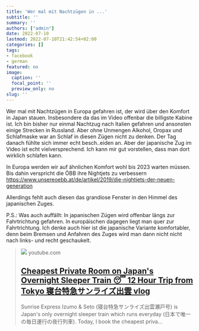 ```yaml
---
title: 'Wer mal mit Nachtzügen in ...'
subtitle: ''
summary: ''
authors: ["admin"]
date: 2022-07-10
lastmod: 2022-07-10T21:42:54+02:00
categories: []
tags:
- facebook
- german
featured: no
image:
  caption: ''
  focal_point: ''
  preview_only: no
slug: ''
---
```

Wer mal mit Nachtzügen in Europa gefahren ist, der wird über den Komfort in Japan stauen. Insbesondere da das im Video offenbar die billigste Kabine ist. Ich bin bisher nur einmal Nachtzug nach Italien gefahren und ansonsten einige Strecken in Russland. Aber ohne Unmengen Alkohol, Oropax und Schlafmaske war an Schlaf in diesen Zügen nicht zu denken. Der Tag danach fühlte sich immer echt besch..eiden an. Aber der japanische Zug im Video ist echt vielversprechend. Ich kann mir gut vorstellen, dass man dort wirklich schlafen kann. 

In Europa werden wir auf ähnlichen Komfort wohl bis 2023 warten müssen. Bis dahin verspricht die ÖBB ihre Nightjets zu verbessern https://www.unsereoebb.at/de/artikel/2019/die-nightjets-der-neuen-generation

Allerdings fehlt auch diesen das grandiose Fenster in den Himmel des japanischen Zuges.

P.S.: Was auch auffällt: In japanischen Zügen wird offenbar längs zur Fahrtrichtung gefahren. In europäischen dagegen liegt man quer zur Fahrtrichtung. Ich denke auch hier ist die japanische Variante komfortabler, denn beim Bremsen und Anfahren des Zuges wird man dann nicht nicht nach links- und recht geschaukelt.
> [![](https://i.ytimg.com/vi/wcYQzzTT73Y/maxresdefault.jpg)](https://www.youtube.com/watch?v=wcYQzzTT73Y)
> youtube.com
> ## [Cheapest Private Room on Japan's Overnight Sleeper Train 😴 12 Hour Trip from Tokyo 寝台特急サンライズ出雲 vlog](https://www.youtube.com/watch?v=wcYQzzTT73Y)
>
>Sunrise Express Izumo & Seto (寝台特急サンライズ出雲瀬戸号) is Japan's only overnight sleeper train which runs everyday (日本で唯一の毎日運行の夜行列車). Today, I book the cheapest priva...


